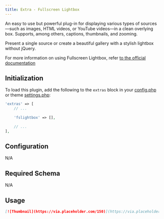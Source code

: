 ```yaml
---
title: Extra - Fullscreen Lightbox
---
```


An easy to use but powerful plug-in for displaying various types of sources—such as images, 
HTML videos, or YouTube videos—in a clean overlying box. Supports, among others, captions, thumbnails, and zooming.

Present a single source or create a beautiful gallery with a stylish lightbox without jQuery.

For more information on using Fullscreen Lightbox, 
refer [to the official documentation](https://fslightbox.com/javascript/documentation/how-to-use)


## Initialization

To load this plugin, add the following to the `extras` block in your
[config.php](https://markdownmaster.com/docs/site-configuration.html) or
theme [settings.php](https://markdownmaster.com/docs/theme-development.html):

```php
'extras' => [
    // ...
    
    'fslightbox' => [],
    
    // ...
],
```


## Configuration

N/A



## Required Schema

N/A


## Usage

```markdown
[![Thumbnail](https://via.placeholder.com/150)](https://via.placeholder.com/800){data-fslightbox="gallery1" data-caption="This is a caption"}
```
